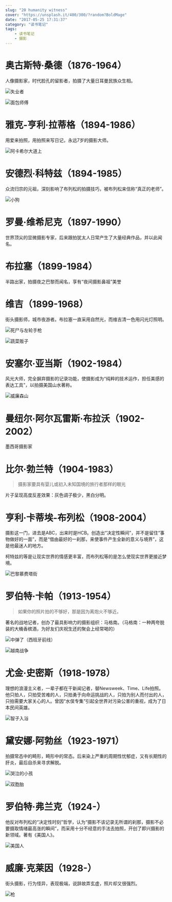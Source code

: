 ```yaml
---
slug: "20 humanity witness"
cover: "https://unsplash.it/400/300/?random?BoldMage"
date: "2017-05-25 17:31:37"
category: "读书笔记"
tags:
    - 读书笔记
    - 摄影
---
```

# 奥古斯特·桑德（1876-1964）

人像摄影家，时代脸孔的留影者，拍摄了大量日耳曼民族众生相。

![失业者](/images/20witness/失业者.jpg)

![面包师傅](/images/20witness/面包师傅.jpg)

# 雅克-亨利·拉蒂格（1894-1986）

用爱来拍照，用拍照来写日记，永远7岁的摄影大师。

![阿卡希尔大道上](/images/20witness/阿卡希尔大道上.jpg)

# 安德烈·科特兹（1894-1985）

众流归宗的元祖，深刻影响了布列松的拍摄技巧，被布列松来信称“真正的老师”。

![小狗](/images/20witness/小狗.jpg)

# 罗曼·维希尼克（1897-1990）

世界顶尖的显微摄影专家，后来跟拍犹太人日常产生了大量经典作品，并以此闻名。

# 布拉塞（1899-1984）

半路出家，拍摄夜之巴黎而闻名，享有“夜间摄影鼻祖”美誉

# 维吉（1899-1968）

街头摄影师，城市夜游者。布拉塞一直采用自然光，而维吉清一色用闪光灯照明。

![死尸与左轮手枪](/images/20witness/死尸与左轮手枪.jpg)

![蔬菜贩子](/images/20witness/蔬菜贩子.jpeg)

# 安塞尔·亚当斯（1902-1984）

风光大师，完全摒弃摄影的记录功能，使摄影成为“纯粹的技术运作，担任美感的表达工具”，以拍摄美国山水著称。

![威廉森山](/images/20witness/威廉森山.jpg)

# 曼纽尔·阿尔瓦雷斯·布拉沃（1902-2002）

墨西哥摄影家

# 比尔·勃兰特（1904-1983）

> 摄影家要具有婴儿或初入未知国境的旅行者那样的眼光

片子呈现高度反差效果：灰色调子极少，黑白分明。

# 亨利·卡蒂埃-布列松（1908-2004）

摄影这一门，进去是ABC，出来时是HCB。创造出“决定性瞬间”，并不是留住“事物做好的一面”，而是“借由最好的一刹那，来使事件产生全新的意义与境界”，这是他最迷人的地方。

柯特兹的等是让现实世界的情感更丰富，而布列松等的是怎么使现实世界更接近梦境。

![巴黎慕费塔街](/images/20witness/巴黎慕费塔街.jpg)

# 罗伯特·卡帕（1913-1954）

> 如果你的照片拍的不够好，那是因为离炮火不够近。

著名的战地记者，创办了最具影响力的摄影组织：马格南。（马格南：一种两夸脱装的大桶香槟酒，为好友们庆祝生还的聚会上经常喝的）

![中弹了（西班牙前线）](/images/20witness/中弹了（西班牙前线）.jpg)

![越南战争](/images/20witness/越南战争.jpg)

# 尤金·史密斯（1918-1978）

理想的浪漫主义者，一辈子都在干新闻记者，替Newsweek、Time、Life拍照。他只拍人，只拍受苦难的人，只拍勇于向命运挑战的人，只拍为别人而付出的人，只拍需要大家关心的人。曾因“水俣专集”引起全世界对污染公害的重视，成为了日本民间英雄。

![智子入浴](/images/20witness/智子入浴.jpeg)

# 黛安娜·阿勃丝（1923-1971）

拍摄常态中的畸形，畸形中的常态。后来染上严重的周期性忧郁症，又有长期性的肝炎，最后自杀来寻求解脱。

![哭泣的小孩](/images/20witness/哭泣的小孩.jpg)

![双胞胎](/images/20witness/双胞胎.jpg)

# 罗伯特·弗兰克（1924-）

他反对布列松的“决定性时刻”哲学，认为“摄影不该记录无所谓的刹那，摄影不必要摄取情绪最高涨的瞬间”，而采用十分不经意的手法去拍照，开创了即兴摄影的新领域。著有《美国人》。

![美国人](/images/20witness/美国人.jpg)



# 威廉·克莱因（1928-）

街头摄影，行为怪异，表现极端，说辞故弄玄虚，照片却又很强烈。

![枪](/images/20witness/枪.jpeg)











